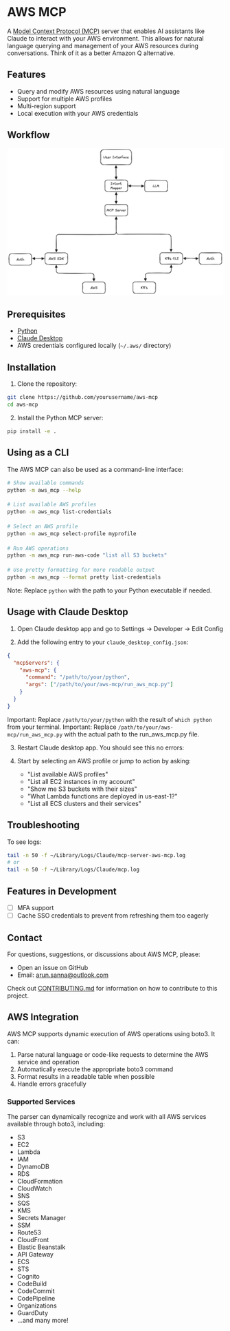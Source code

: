 # AWS MCP

A [Model Context Protocol (MCP)](https://www.anthropic.com/news/model-context-protocol) server that enables AI assistants like Claude to interact with your AWS environment. This allows for natural language querying and management of your AWS resources during conversations. Think of it as a better Amazon Q alternative.

## Features

- Query and modify AWS resources using natural language
- Support for multiple AWS profiles
- Multi-region support
- Local execution with your AWS credentials

## Workflow

![MCP Workflow](docs/MCP-Workflow.png)

## Prerequisites

- [Python](https://www.python.org/downloads/)
- [Claude Desktop](https://claude.ai/download)
- AWS credentials configured locally (`~/.aws/` directory)

## Installation

1. Clone the repository:

```bash
git clone https://github.com/yourusername/aws-mcp
cd aws-mcp
```

2. Install the Python MCP server:

```bash
pip install -e .
```

## Using as a CLI

The AWS MCP can also be used as a command-line interface:

```bash
# Show available commands
python -m aws_mcp --help

# List available AWS profiles
python -m aws_mcp list-credentials

# Select an AWS profile
python -m aws_mcp select-profile myprofile

# Run AWS operations
python -m aws_mcp run-aws-code "list all S3 buckets"

# Use pretty formatting for more readable output
python -m aws_mcp --format pretty list-credentials
```

Note: Replace `python` with the path to your Python executable if needed.

## Usage with Claude Desktop

1. Open Claude desktop app and go to Settings -> Developer -> Edit Config

2. Add the following entry to your `claude_desktop_config.json`:

```json
{
  "mcpServers": {
    "aws-mcp": {
      "command": "/path/to/your/python",
      "args": ["/path/to/your/aws-mcp/run_aws_mcp.py"]
    }
  }
}
```

Important: Replace `/path/to/your/python` with the result of `which python` from your terminal.
Important: Replace `/path/to/your/aws-mcp/run_aws_mcp.py` with the actual path to the run_aws_mcp.py file.

3. Restart Claude desktop app. You should see this no errors:

4. Start by selecting an AWS profile or jump to action by asking:
   - "List available AWS profiles"
   - "List all EC2 instances in my account"
   - "Show me S3 buckets with their sizes"
   - "What Lambda functions are deployed in us-east-1?"
   - "List all ECS clusters and their services"

## Troubleshooting

To see logs:

```bash
tail -n 50 -f ~/Library/Logs/Claude/mcp-server-aws-mcp.log
# or
tail -n 50 -f ~/Library/Logs/Claude/mcp.log
```

## Features in Development

- [ ] MFA support
- [ ] Cache SSO credentials to prevent from refreshing them too eagerly

## Contact

For questions, suggestions, or discussions about AWS MCP, please:
- Open an issue on GitHub
- Email: arun.sanna@outlook.com

Check out [CONTRIBUTING.md](./CONTRIBUTING.md) for information on how to contribute to this project.

## AWS Integration

AWS MCP supports dynamic execution of AWS operations using boto3. It can:

1. Parse natural language or code-like requests to determine the AWS service and operation
2. Automatically execute the appropriate boto3 command
3. Format results in a readable table when possible
4. Handle errors gracefully

### Supported Services

The parser can dynamically recognize and work with all AWS services available through boto3, including:

- S3
- EC2
- Lambda
- IAM
- DynamoDB
- RDS
- CloudFormation
- CloudWatch
- SNS
- SQS
- KMS
- Secrets Manager
- SSM
- Route53
- CloudFront
- Elastic Beanstalk
- API Gateway
- ECS
- STS
- Cognito
- CodeBuild
- CodeCommit
- CodePipeline
- Organizations
- GuardDuty
- ...and many more!
